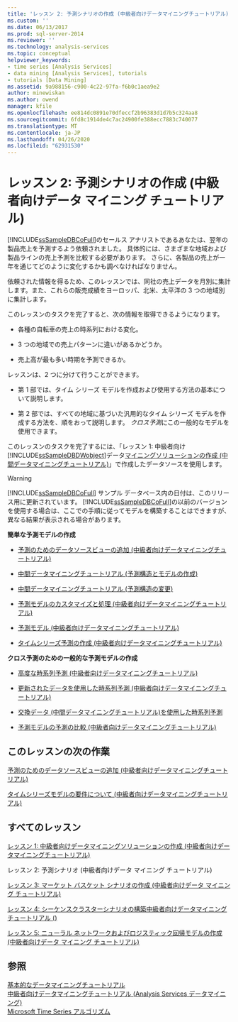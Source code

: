 ```yaml
---
title: 'レッスン 2: 予測シナリオの作成 (中級者向けデータマイニングチュートリアル) |Microsoft Docs'
ms.custom: ''
ms.date: 06/13/2017
ms.prod: sql-server-2014
ms.reviewer: ''
ms.technology: analysis-services
ms.topic: conceptual
helpviewer_keywords:
- time series [Analysis Services]
- data mining [Analysis Services], tutorials
- tutorials [Data Mining]
ms.assetid: 9a988156-c900-4c22-97fa-f6b0c1aea9e2
author: minewiskan
ms.author: owend
manager: kfile
ms.openlocfilehash: ee814dc0891e70dfeccf2b96383d1d7b5c324aa8
ms.sourcegitcommit: 6fd8c1914de4c7ac24900fe388ecc7883c740077
ms.translationtype: MT
ms.contentlocale: ja-JP
ms.lasthandoff: 04/26/2020
ms.locfileid: "62931530"
---
```

# <a name="lesson-2-building-a-forecasting-scenario-intermediate-data-mining-tutorial"></a>レッスン 2: 予測シナリオの作成 (中級者向けデータ マイニング チュートリアル)
  [!INCLUDE[ssSampleDBCoFull](../includes/sssampledbcofull-md.md)]のセールス アナリストであるあなたは、翌年の製品売上を予測するよう依頼されました。 具体的には、さまざまな地域および製品ラインの売上予測を比較する必要があります。 さらに、各製品の売上が一年を通じてどのように変化するかも調べなければなりません。  
  
 依頼された情報を得るため、このレッスンでは、同社の売上データを月別に集計します。また、これらの販売成績をヨーロッパ、北米、太平洋の 3 つの地域別に集計します。  
  
 このレッスンのタスクを完了すると、次の情報を取得できるようになります。  
  
-   各種の自転車の売上の時系列における変化。  
  
-   3 つの地域での売上パターンに違いがあるかどうか。  
  
-   売上高が最も多い時期を予測できるか。  
  
 レッスンは、2 つに分けて行うことができます。  
  
-   第 1 部では、タイム シリーズ モデルを作成および使用する方法の基本について説明します。  
  
-   第 2 部では、すべての地域に基づいた汎用的なタイム シリーズ モデルを作成する方法を、順をおって説明します。 *クロス予測*にこの一般的なモデルを使用できます。  
  
 このレッスンのタスクを完了するには、「レッスン 1: 中級者向け[!INCLUDE[ssSampleDBDWobject](../includes/sssampledbdwobject-md.md)]データ[マイニングソリューションの作成 &#40;中間データマイニングチュートリアル&#41;](../../2014/tutorials/lesson-1-create-solution-intermediate-data-mining-tutorial.md)」で作成したデータソースを使用します。  
  
> [!WARNING]  
>  [!INCLUDE[ssSampleDBCoFull](../includes/sssampledbcofull-md.md)] サンプル データベース内の日付は、このリリース用に更新されています。 [!INCLUDE[ssSampleDBCoFull](../includes/sssampledbcofull-md.md)]の以前のバージョンを使用する場合は、ここでの手順に従ってモデルを構築することはできますが、異なる結果が表示される場合があります。  
  
 **簡単な予測モデルの作成**  
  
-   [予測のためのデータソースビューの追加 &#40;中級者向けデータマイニングチュートリアル&#41;](../../2014/tutorials/adding-a-data-source-view-for-forecasting-intermediate-data-mining-tutorial.md)  
  
-   [中間データマイニングチュートリアル &#40;予測構造とモデルの作成&#41;](../../2014/tutorials/creating-a-forecasting-structure-and-model-intermediate-data-mining-tutorial.md)  
  
-   [中間データマイニングチュートリアル &#40;予測構造の変更&#41;](../../2014/tutorials/modifying-the-forecasting-structure-intermediate-data-mining-tutorial.md)  
  
-   [予測モデルのカスタマイズと処理 &#40;中級者向けデータマイニングチュートリアル&#41;](../../2014/tutorials/customize-process-forecasting-model-intermediate-data-mining-tutorial.md)  
  
-   [予測モデル &#40;中級者向けデータマイニングチュートリアル&#41;](../../2014/tutorials/exploring-the-forecasting-model-intermediate-data-mining-tutorial.md)  
  
-   [タイムシリーズ予測の作成 &#40;中級者向けデータマイニングチュートリアル&#41;](../../2014/tutorials/creating-time-series-predictions-intermediate-data-mining-tutorial.md)  
  
 **クロス予測のための一般的な予測モデルの作成**  
  
-   [高度な時系列予測 &#40;中級者向けデータマイニングチュートリアル&#41;](../../2014/tutorials/advanced-time-series-predictions-intermediate-data-mining-tutorial.md)  
  
-   [更新されたデータを使用した時系列予測 &#40;中級者向けデータマイニングチュートリアル&#41;](../../2014/tutorials/time-series-predictions-using-updated-data-intermediate-data-mining-tutorial.md)  
  
-   [交換データ &#40;中間データマイニングチュートリアル&#41;を使用した時系列予測](../../2014/tutorials/time-series-predictions-replacement-data-intermediate-data-mining.md)  
  
-   [予測モデルの予測の比較 &#40;中級者向けデータマイニングチュートリアル&#41;](../../2014/tutorials/comparing-predictions-for-forecasting-models-intermediate-data-mining-tutorial.md)  
  
## <a name="next-task-in-lesson"></a>このレッスンの次の作業  
 [予測のためのデータソースビューの追加 &#40;中級者向けデータマイニングチュートリアル&#41;](../../2014/tutorials/adding-a-data-source-view-for-forecasting-intermediate-data-mining-tutorial.md)  
  
 [タイムシリーズモデルの要件について &#40;中級者向けデータマイニングチュートリアル&#41;](../../2014/tutorials/time-series-model-requirements-intermediate-data-mining-tutorial.md)  
  
## <a name="all-lessons"></a>すべてのレッスン  
 [レッスン 1: 中級者向けデータマイニングソリューションの作成 &#40;中級者向けデータマイニングチュートリアル&#41;](../../2014/tutorials/lesson-1-create-solution-intermediate-data-mining-tutorial.md)  
  
 レッスン 2: 予測シナリオ (中級者向けデータ マイニング チュートリアル)  
  
 [レッスン 3: マーケット バスケット シナリオの作成 (中級者向けデータ マイニング チュートリアル)](../../2014/tutorials/lesson-3-building-a-market-basket-scenario-intermediate-data-mining-tutorial.md)  
  
 [レッスン 4: シーケンスクラスターシナリオの構築中級者向けデータマイニングチュートリアル &#40;&#41;](../../2014/tutorials/lesson-4-build-sequence-clustering-scenario-intermediate-data-mining.md)  
  
 [レッスン 5: ニューラル ネットワークおよびロジスティック回帰モデルの作成 &#40;中級者向けデータ マイニング チュートリアル&#41;](../../2014/tutorials/lesson-5-build-models-intermediate-data-mining-tutorial.md)  
  
## <a name="see-also"></a>参照  
 [基本的なデータマイニングチュートリアル](../../2014/tutorials/basic-data-mining-tutorial.md)   
 [中級者向けデータマイニングチュートリアル &#40;Analysis Services データマイニング&#41;](../../2014/tutorials/intermediate-data-mining-tutorial-analysis-services-data-mining.md)   
 [Microsoft Time Series アルゴリズム](../../2014/analysis-services/data-mining/microsoft-time-series-algorithm.md)  
  
  
